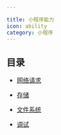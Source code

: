 ```yaml
---

title: 小程序能力
icon: ability
category: 小程序
---
```


## 目录

- [网络请求](network.md)

- [存储](storage.md)

- [文件系统](file-system.md)

- [调试](debug.md)
